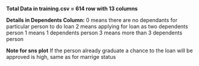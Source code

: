 **Total Data in training.csv = 614 row with 13 columns**

**Details in Dependents Column:**
0 means there are no dependants for particular person to do loan
2 means applying for loan as two dependents person
1 means 1 dependents person
3 means more than 3 dependents person

**Note for sns plot**
If the person already graduate a chance to the loan will be approved is high, same as for marrige status